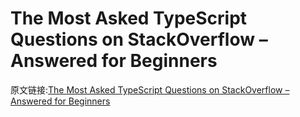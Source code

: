 # The Most Asked TypeScript Questions on StackOverflow – Answered for Beginners

原文链接:[The Most Asked TypeScript Questions on StackOverflow – Answered for Beginners](https://www.freecodecamp.org/news/the-top-stack-overflowed-typescript-questions-explained/)

